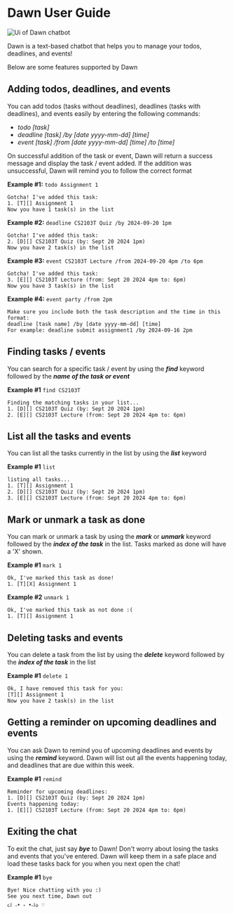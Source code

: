 # Dawn User Guide

![Ui of Dawn chatbot](https://github.com/user-attachments/assets/7de331c1-2510-4c93-80c9-64fceb8cc688)

Dawn is a text-based chatbot that helps you to manage your todos, deadlines, and events! 

Below are some features supported by Dawn

## Adding todos, deadlines, and events

You can add todos (tasks without deadlines), deadlines (tasks with deadlines), and events easily by entering the following commands: 
- *todo [task]*
- *deadline [task] /by [date yyyy-mm-dd] [time]*
- *event [task] /from [date yyyy-mm-dd] [time] /to [time]*

On successful addition of the task or event, Dawn will return a success message and display the task / event added. 
If the addition was unsuccessful, Dawn will remind you to follow the correct format

**Example #1:** `todo Assignment 1` 

```
Gotcha! I've added this task:
1. [T][] Assignment 1
Now you have 1 task(s) in the list
```
**Example #2:** `deadline CS2103T Quiz /by 2024-09-20 1pm`

```
Gotcha! I've added this task:
2. [D][] CS2103T Quiz (by: Sept 20 2024 1pm)
Now you have 2 task(s) in the list
```

**Example #3:** `event CS2103T Lecture /from 2024-09-20 4pm /to 6pm`

```
Gotcha! I've added this task:
3. [E][] CS2103T Lecture (from: Sept 20 2024 4pm to: 6pm)
Now you have 3 task(s) in the list
```

**Example #4:** `event party /from 2pm`

```
Make sure you include both the task description and the time in this format:
deadline [task name] /by [date yyyy-mm-dd] [time]
For example: deadline submit assignment1 /by 2024-09-16 2pm
```

## Finding tasks / events

You can search for a specific task / event by using the ***find*** keyword followed by the ***name of the task or event***

**Example #1** `find CS2103T`
```
Finding the matching tasks in your list...
1. [D][] CS2103T Quiz (by: Sept 20 2024 1pm)
2. [E][] CS2103T Lecture (from: Sept 20 2024 4pm to: 6pm)
```

## List all the tasks and events

You can list all the tasks currently in the list by using the ***list*** keyword

**Example #1** `list`

```
listing all tasks...
1. [T][] Assignment 1
2. [D][] CS2103T Quiz (by: Sept 20 2024 1pm)
3. [E][] CS2103T Lecture (from: Sept 20 2024 4pm to: 6pm)
```

## Mark or unmark a task as done 

You can mark or unmark a task by using the ***mark*** or ***unmark*** keyword followed by the ***index of the task*** in the list. Tasks marked as done will have a 'X' shown.

**Example #1** `mark 1`
```
Ok, I've marked this task as done!
1. [T][X] Assignment 1
```

**Example #2** `unmark 1`
```
Ok, I've marked this task as not done :(
1. [T][] Assignment 1
```

## Deleting tasks and events

You can delete a task from the list by using the ***delete*** keyword followed by the ***index of the task*** in the list 

**Example #1** `delete 1`
```
Ok, I have removed this task for you:
[T][] Assignment 1
Now you have 2 task(s) in the list
```

## Getting a reminder on upcoming deadlines and events 

You can ask Dawn to remind you of upcoming deadlines and events by using the ***remind*** keyword. Dawn will list out all the events happening today, and deadlines that are due within this week. 

**Example #1** `remind`
```
Reminder for upcoming deadlines:
1. [D][] CS2103T Quiz (by: Sept 20 2024 1pm)
Events happening today:
1. [E][] CS2103T Lecture (from: Sept 20 2024 4pm to: 6pm)
```

## Exiting the chat

To exit the chat, just say ***bye*** to Dawn! Don't worry about losing the tasks and events that you've entered. Dawn will keep them in a safe place and load these tasks back for you when you next open the chat! 

**Example #1** `bye`
```
Bye! Nice chatting with you :)
See you next time, Dawn out
૮꒰ ˶• ༝ •˶꒱ა ♡
```
